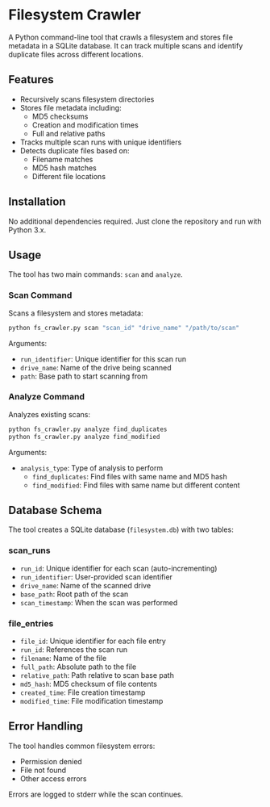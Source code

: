 # Filesystem Crawler

A Python command-line tool that crawls a filesystem and stores file metadata in a SQLite database. It can track multiple scans and identify duplicate files across different locations.

## Features

- Recursively scans filesystem directories
- Stores file metadata including:
  - MD5 checksums
  - Creation and modification times
  - Full and relative paths
- Tracks multiple scan runs with unique identifiers
- Detects duplicate files based on:
  - Filename matches
  - MD5 hash matches
  - Different file locations

## Installation

No additional dependencies required. Just clone the repository and run with Python 3.x.

## Usage

The tool has two main commands: `scan` and `analyze`.

### Scan Command
Scans a filesystem and stores metadata:
```bash
python fs_crawler.py scan "scan_id" "drive_name" "/path/to/scan"
```

Arguments:
- `run_identifier`: Unique identifier for this scan run
- `drive_name`: Name of the drive being scanned
- `path`: Base path to start scanning from

### Analyze Command
Analyzes existing scans:
```bash
python fs_crawler.py analyze find_duplicates
python fs_crawler.py analyze find_modified
```

Arguments:
- `analysis_type`: Type of analysis to perform
  - `find_duplicates`: Find files with same name and MD5 hash
  - `find_modified`: Find files with same name but different content

## Database Schema

The tool creates a SQLite database (`filesystem.db`) with two tables:

### scan_runs
- `run_id`: Unique identifier for each scan (auto-incrementing)
- `run_identifier`: User-provided scan identifier
- `drive_name`: Name of the scanned drive
- `base_path`: Root path of the scan
- `scan_timestamp`: When the scan was performed

### file_entries
- `file_id`: Unique identifier for each file entry
- `run_id`: References the scan run
- `filename`: Name of the file
- `full_path`: Absolute path to the file
- `relative_path`: Path relative to scan base path
- `md5_hash`: MD5 checksum of file contents
- `created_time`: File creation timestamp
- `modified_time`: File modification timestamp

## Error Handling

The tool handles common filesystem errors:
- Permission denied
- File not found
- Other access errors

Errors are logged to stderr while the scan continues.
